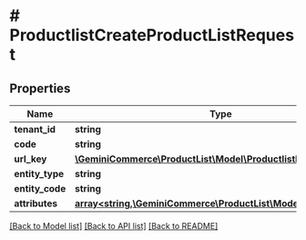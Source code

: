 # # ProductlistCreateProductListRequest


## Properties 


Name | Type | Description | Notes
------------ | ------------- | ------------- | -------------
**tenant_id**| **string** |   | [optional]
**code**| **string** |   | [optional]
**url_key**| [**\GeminiCommerce\ProductList\Model\ProductlistLocalizedText**](ProductlistLocalizedText.md) |   | [optional]
**entity_type**| **string** |   | [optional]
**entity_code**| **string** |   | [optional]
**attributes**| [**array<string,\GeminiCommerce\ProductList\Model\ProtobufAny>**](ProtobufAny.md) |   | [optional]


[[Back to Model list]](../../README.md#models) [[Back to API list]](../../README.md#endpoints) [[Back to README]](../../README.md)

